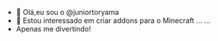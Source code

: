 - 👋 Olá,eu sou o  @juniortoryama
- 👀 Estou interessado em criar addons para o Minecraft ... ...
- Apenas me divertindo!


